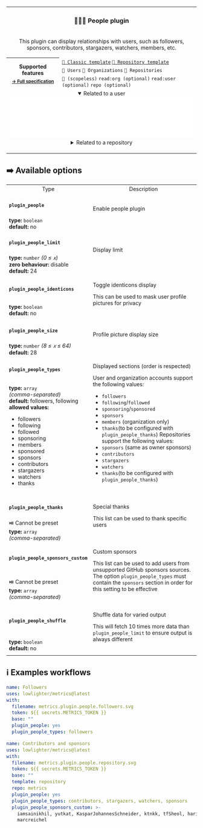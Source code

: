 <!--header-->
<table>
  <tr><th colspan="2"><h3>🧑‍🤝‍🧑 People plugin</h3></th></tr>
  <tr><td colspan="2" align="center"><p>This plugin can display relationships with users, such as followers, sponsors, contributors, stargazers, watchers, members, etc.</p>
</td></tr>
  <tr>
    <th rowspan="3">Supported features<br><sub><a href="metadata.yml">→ Full specification</a></sub></th>
    <td><a href="/source/templates/classic/README.md"><code>📗 Classic template</code></a> <a href="/source/templates/repository/README.md"><code>📘 Repository template</code></a></td>
  </tr>
  <tr>
    <td><code>👤 Users</code> <code>👥 Organizations</code> <code>📓 Repositories</code></td>
  </tr>
  <tr>
    <td><code>🔑 (scopeless)</code> <code>read:org (optional)</code> <code>read:user (optional)</code> <code>repo (optional)</code></td>
  </tr>
  <tr>
    <td colspan="2" align="center">
      <details open><summary>Related to a user</summary><img src="https://github.com/lowlighter/metrics/blob/examples/metrics.plugin.people.followers.svg" alt=""></img></details>
      <details><summary>Related to a repository</summary><img src="https://github.com/lowlighter/metrics/blob/examples/metrics.plugin.people.repository.svg" alt=""></img></details>
      <img width="900" height="1" alt="">
    </td>
  </tr>
</table>
<!--/header-->

## ➡️ Available options

<!--options-->
<table>
  <tr>
    <td align="center" nowrap="nowrap">Type</i></td><td align="center" nowrap="nowrap">Description</td>
  </tr>
  <tr>
    <td nowrap="nowrap"><h4><code>plugin_people</code></h4></td>
    <td rowspan="2"><p>Enable people plugin</p>
<img width="900" height="1" alt=""></td>
  </tr>
  <tr>
    <td nowrap="nowrap"><b>type:</b> <code>boolean</code>
<br>
<b>default:</b> no<br></td>
  </tr>
  <tr>
    <td nowrap="nowrap"><h4><code>plugin_people_limit</code></h4></td>
    <td rowspan="2"><p>Display limit</p>
<img width="900" height="1" alt=""></td>
  </tr>
  <tr>
    <td nowrap="nowrap"><b>type:</b> <code>number</code>
<i>(0 ≤
𝑥)</i>
<br>
<b>zero behaviour:</b> disable</br>
<b>default:</b> 24<br></td>
  </tr>
  <tr>
    <td nowrap="nowrap"><h4><code>plugin_people_identicons</code></h4></td>
    <td rowspan="2"><p>Toggle identicons display</p>
<p>This can be used to mask user profile pictures for privacy</p>
<img width="900" height="1" alt=""></td>
  </tr>
  <tr>
    <td nowrap="nowrap"><b>type:</b> <code>boolean</code>
<br>
<b>default:</b> no<br></td>
  </tr>
  <tr>
    <td nowrap="nowrap"><h4><code>plugin_people_size</code></h4></td>
    <td rowspan="2"><p>Profile picture display size</p>
<img width="900" height="1" alt=""></td>
  </tr>
  <tr>
    <td nowrap="nowrap"><b>type:</b> <code>number</code>
<i>(8 ≤
𝑥
≤ 64)</i>
<br>
<b>default:</b> 28<br></td>
  </tr>
  <tr>
    <td nowrap="nowrap"><h4><code>plugin_people_types</code></h4></td>
    <td rowspan="2"><p>Displayed sections (order is respected)</p>
<p>User and organization accounts support the following values:</p>
<ul>
<li><code>followers</code></li>
<li><code>following</code>/<code>followed</code></li>
<li><code>sponsoring</code>/<code>sponsored</code></li>
<li><code>sponsors</code></li>
<li><code>members</code> (organization only)</li>
<li><code>thanks</code>(to be configured with <code>plugin_people_thanks</code>)
Repositories support the following values:</li>
<li><code>sponsors</code> (same as owner sponsors)</li>
<li><code>contributors</code></li>
<li><code>stargazers</code></li>
<li><code>watchers</code></li>
<li><code>thanks</code>(to be configured with <code>plugin_people_thanks</code>)</li>
</ul>
<img width="900" height="1" alt=""></td>
  </tr>
  <tr>
    <td nowrap="nowrap"><b>type:</b> <code>array</code>
<i>(comma-separated)</i>
<br>
<b>default:</b> followers, following<br>
<b>allowed values:</b><ul><li>followers</li><li>following</li><li>followed</li><li>sponsoring</li><li>members</li><li>sponsored</li><li>sponsors</li><li>contributors</li><li>stargazers</li><li>watchers</li><li>thanks</li></ul></td>
  </tr>
  <tr>
    <td nowrap="nowrap"><h4><code>plugin_people_thanks</code></h4></td>
    <td rowspan="2"><p>Special thanks</p>
<p>This list can be used to thank specific users</p>
<img width="900" height="1" alt=""></td>
  </tr>
  <tr>
    <td nowrap="nowrap">⏯️ Cannot be preset<br>
<b>type:</b> <code>array</code>
<i>(comma-separated)</i>
<br></td>
  </tr>
  <tr>
    <td nowrap="nowrap"><h4><code>plugin_people_sponsors_custom</code></h4></td>
    <td rowspan="2"><p>Custom sponsors</p>
<p>This list can be used to add users from unsupported GitHub sponsors sources.
The option <code>plugin_people_types</code> must contain the <code>sponsors</code> section in order for this setting to be effective</p>
<img width="900" height="1" alt=""></td>
  </tr>
  <tr>
    <td nowrap="nowrap">⏯️ Cannot be preset<br>
<b>type:</b> <code>array</code>
<i>(comma-separated)</i>
<br></td>
  </tr>
  <tr>
    <td nowrap="nowrap"><h4><code>plugin_people_shuffle</code></h4></td>
    <td rowspan="2"><p>Shuffle data for varied output</p>
<p>This will fetch 10 times more data than <code>plugin_people_limit</code> to ensure output is always different</p>
<img width="900" height="1" alt=""></td>
  </tr>
  <tr>
    <td nowrap="nowrap"><b>type:</b> <code>boolean</code>
<br>
<b>default:</b> no<br></td>
  </tr>
</table>
<!--/options-->

## ℹ️ Examples workflows

<!--examples-->
```yaml
name: Followers
uses: lowlighter/metrics@latest
with:
  filename: metrics.plugin.people.followers.svg
  token: ${{ secrets.METRICS_TOKEN }}
  base: ""
  plugin_people: yes
  plugin_people_types: followers

```
```yaml
name: Contributors and sponsors
uses: lowlighter/metrics@latest
with:
  filename: metrics.plugin.people.repository.svg
  token: ${{ secrets.METRICS_TOKEN }}
  base: ""
  template: repository
  repo: metrics
  plugin_people: yes
  plugin_people_types: contributors, stargazers, watchers, sponsors
  plugin_people_sponsors_custom: >-
    iamsainikhil, yutkat, KasparJohannesSchneider, ktnkk, tfSheol, haribo-io,
    marcreichel

```
<!--/examples-->
